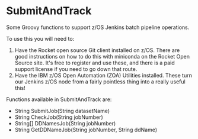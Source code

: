 # SubmitAndTrack
Some Groovy functions to support z/OS Jenkins batch pipeline operations.

To use this you will need to:
1. Have the Rocket open source Git client installed on z/OS. There are good instructions on how to do this with miniconda on the Rocket Open Source site. It's free to register and use these, and there is a paid support license if you need to go down that route.
2. Have the IBM z/OS Open Automation (ZOA) Utilities installed. These turn our Jenkins z/OS node from a fairly pointless thing into a really useful this!

Functions available in SubmitAndTrack are:

* String SubmitJob(String datasetName)
* String CheckJob(String jobNumber)
* String[] DDNamesJob(String jobNumber)
* String GetDDNameJob(String jobNumber, String ddName)
